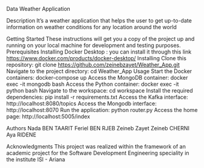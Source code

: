 Data Weather Application

Description
It’s a weather application that helps the user to get up-to-date information on weather conditions for any location around the world

Getting Started
These instructions will get you a copy of the project up and running on your local machine for development and testing purposes.
Prerequisites
Installing Docker Desktop : you can install it through this link https://www.docker.com/products/docker-desktop/ 
Installing
Clone this repository: git clone https://github.com/zeinebzayet/Weather_App.git 
Navigate to the project directory: cd Weather_App
Usage
Start the Docker containers: docker-compose up
Access the MongoDB container: docker exec -it mongodb bash
Access the Python container: docker exec -it python bash
Navigate to the workspace: cd workspace
Install the required dependencies: pip install -r requirements.txt
Access the  Kafka interface: http://localhost:8080/topics
Access the  Mongodb interface: http://localhost:8070
Run the application: python router.py
Access the home page: http://localhost:5005/index

Authors
Nada BEN TAARIT
Feriel BEN RJEB
Zeineb Zayet
Zeineb CHERNI
Aya RIDENE

Acknowledgments
This project was realized within the framework of an academic project for the Software Development Engineering speciality in the institute ISI - Ariana
